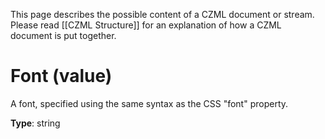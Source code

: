 This page describes the possible content of a CZML document or stream. Please read [[CZML Structure]] for an explanation of how a CZML document is put together.

# Font (value)

A font, specified using the same syntax as the CSS "font" property.

**Type**: string

